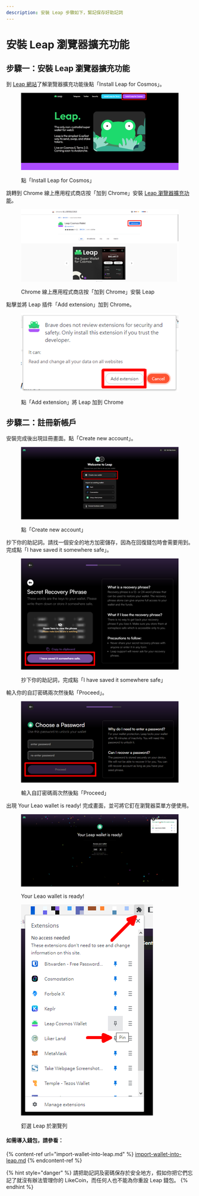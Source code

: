 ```yaml
---
description: 安裝 Leap 步驟如下，緊記保存好助記詞
---
```


# 安裝 Leap 瀏覽器擴充功能

## 步驟一：安裝 Leap 瀏覽器擴充功能

到 [Leap 網站](https://www.leapwallet.io/)了解瀏覽器擴充功能後點「Install Leap for Cosmos」。

<figure><img src="../../../.gitbook/assets/leap 1.png" alt=""><figcaption><p>點「Install Leap for Cosmos」</p></figcaption></figure>

跳轉到 Chrome 線上應用程式商店按「加到 Chrome」安裝 [Leap 瀏覽器擴充功能](https://chrome.google.com/webstore/detail/leap-cosmos-wallet/fcfcfllfndlomdhbehjjcoimbgofdncg)。

<figure><img src="../../../.gitbook/assets/leap 2.png" alt=""><figcaption><p> Chrome 線上應用程式商店按「加到 Chrome」安裝 Leap</p></figcaption></figure>

點擊並將 Leap 插件「Add extension」加到 Chrome。

<figure><img src="../../../.gitbook/assets/leap 3.png" alt=""><figcaption><p>點「Add extension」將 Leap 加到 Chrome</p></figcaption></figure>

## 步驟二：註冊新帳戶

安裝完成後出現註冊畫面。點「Create new account」。

<figure><img src="../../../.gitbook/assets/leap 4.png" alt=""><figcaption><p>點「Create new account」</p></figcaption></figure>

抄下你的助記詞。請找一個安全的地方加密儲存，因為在回復錢包時會需要用到。完成點「I have saved it somewhere safe」。

<figure><img src="../../../.gitbook/assets/leap 5.png" alt=""><figcaption><p>抄下你的助記詞，完成點「I have saved it somewhere safe」</p></figcaption></figure>

輸入你的自訂密碼兩次然後點「Proceed」。

<figure><img src="../../../.gitbook/assets/leap 6.png" alt=""><figcaption><p>輸入自訂密碼兩次然後點「Proceed」</p></figcaption></figure>

出現 Your Leao wallet is ready! 完成畫面，並可將它釘在瀏覽器菜單方便使用。

<figure><img src="../../../.gitbook/assets/leap 7.png" alt=""><figcaption><p>Your Leao wallet is ready! </p></figcaption></figure>

<figure><img src="../../../.gitbook/assets/leap 8.png" alt=""><figcaption><p>釘選 Leap 於瀏覽列</p></figcaption></figure>

#### 如需導入錢包，請參看：

{% content-ref url="import-wallet-into-leap.md" %}
[import-wallet-into-leap.md](import-wallet-into-leap.md)
{% endcontent-ref %}

{% hint style="danger" %}
請把助記詞及密碼保存於安全地方，假如你把它們忘記了就沒有辦法管理你的 LikeCoin，而任何人也不能為你重設 Leap 錢包。
{% endhint %}
